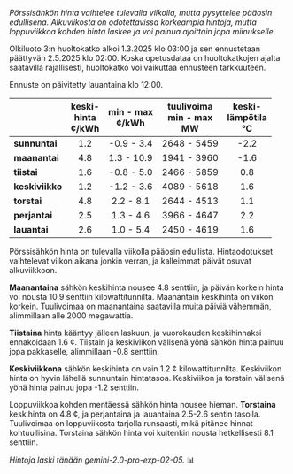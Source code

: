 *Pörssisähkön hinta vaihtelee tulevalla viikolla, mutta pysyttelee pääosin edullisena. Alkuviikosta on odotettavissa korkeampia hintoja, mutta loppuviikkoa kohden hinta laskee ja voi painua ajoittain jopa miinukselle.*


Olkiluoto 3:n huoltokatko alkoi 1.3.2025 klo 03:00 ja sen ennustetaan päättyvän 2.5.2025 klo 02:00. Koska opetusdataa on huoltokatkojen ajalta saatavilla rajallisesti, huoltokatko voi vaikuttaa ennusteen tarkkuuteen.

Ennuste on päivitetty lauantaina klo 12:00.

|     | keski-<br>hinta<br>¢/kWh | min - max<br>¢/kWh | tuulivoima<br>min - max<br>MW | keski-<br>lämpötila<br>°C |
|:----|:----------------:|:----------------:|:-------------:|:-------------:|
| **sunnuntai**   | 1.2              | -0.9 - 3.4       | 2648 - 5459   | -2.2          |
| **maanantai**   | 4.8              | 1.3 - 10.9      | 1941 - 3960   | -1.6          |
| **tiistai**     | 1.6              | -0.8 - 5.0      | 2466 - 5859   | 0.8           |
| **keskiviikko** | 1.2              | -1.2 - 3.6      | 4089 - 5618   | 1.6           |
| **torstai**    | 4.8              | 2.2 - 8.1       | 2644 - 4513   | 1.1           |
| **perjantai**   | 2.5              | 1.3 - 4.6       | 3966 - 4647   | 2.2           |
| **lauantai**   | 2.6              | 1.0 - 5.4       | 2450 - 4619   | 1.6           |

Pörssisähkön hinta on tulevalla viikolla pääosin edullista. Hintaodotukset vaihtelevat viikon aikana jonkin verran, ja kalleimmat päivät osuvat alkuviikkoon.

**Maanantaina** sähkön keskihinta nousee 4.8 senttiin, ja päivän korkein hinta voi nousta 10.9 senttiin kilowattitunnilta. Maanantain keskihinta on viikon korkein. Tuulivoimaa on maanantaina saatavilla muita päiviä vähemmän, alimmillaan alle 2000 megawattia.

**Tiistaina** hinta kääntyy jälleen laskuun, ja vuorokauden keskihinnaksi ennakoidaan 1.6 ¢. Tiistain ja keskiviikon välisenä yönä sähkön hinta painuu jopa pakkaselle, alimmillaan -0.8 senttiin.

**Keskiviikkona** sähkön keskihinta on vain 1.2 ¢ kilowattitunnilta. Keskiviikon hinta on hyvin lähellä sunnuntain hintatasoa. Keskiviikon ja torstain välisenä yönä hinta painuu jopa -1.2 senttiin.

Loppuviikkoa kohden mentäessä sähkön hinta nousee hieman. **Torstaina** keskihinta on 4.8 ¢, ja perjantaina ja lauantaina 2.5-2.6 sentin tasolla. Tuulivoimaa on loppuviikosta tarjolla runsaasti, mikä pitänee hinnat kohtuullisina. Torstaina sähkön hinta voi kuitenkin nousta hetkellisesti 8.1 senttiin.

*Hintoja laski tänään gemini-2.0-pro-exp-02-05.* 📊

